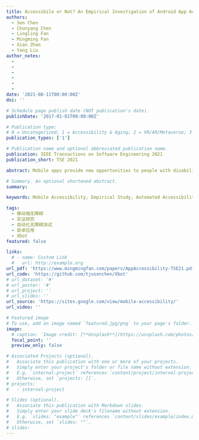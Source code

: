 ```yaml
---
title: Accessibile or Not? An Empirical Investigation of Android App Accessibility
authors:
  - Sen Chen
  - Chunyang Chen
  - Lingling Fan
  - Mingming Fan
  - Xian Zhan 
  - Yang Liu
author_notes:
  - 
  - 
  -
  -
  -
  -
date: '2021-08-11T00:00:00Z'
doi: ''

# Schedule page publish date (NOT publication's date).
publishDate: '2017-01-01T00:00:00Z'

# Publication type: 
# 0 = Uncategorized; 1 = Accessibility & Aging; 2 = VR/AR/Metaverse; 3 = Human-AI Collaboration; 4 = UX Methodology; 5 = Social Computing; 6 = Sensing;  7 = Thesis; 8 = Patent
publication_types: ['1']

# Publication name and optional abbreviated publication name.
publication: IEEE Transactions on Software Engineering 2021
publication_short: TSE 2021

abstract: Mobile apps provide new opportunities to people with disabilities to act independently in the world. Following the law of theUS, EU, mobile OS vendors such as Google and Apple have included accessibility features in their mobile systems and provide a set of guidelines and toolsets for ensuring mobile app accessibility. Motivated by this trend, researchers have conducted empirical studies by using the inaccessibility issue rate of each page (i.e., screen level) to represent the characteristics of mobile app accessibility. However, there still lacks an empirical investigation directly focusing on the issues themselves (i.e., issue level) to unveil more fine-grained findings, due to the lack of an effective issue detection method and a relatively comprehensive dataset of issues. To fill in this literature gap, we first propose an automated app page exploration tool, named Xbot, to facilitate app accessibility testing and automatically collect accessibility issues by leveraging the instrumentation technique and static program analysis. Owing to the relatively high activity coverage (around 80%) achieved by Xbot when exploring apps, Xbot achieves better performance on accessibility issue collection than existing testing tools such as Google Monkey. With Xbot, we are able to collect a relatively comprehensive accessibility issue dataset and finally collect 86,767 issues from 2,270 unique apps including both closed-source and open-source apps, based on which we further carry out an empirical study from the perspective of accessibility issues themselves to investigate novel characteristics of accessibility issues. Specifically, we extensively investigate these issues by checking 1) the overall severity of issues with multiple criteria, 2) the in-depth relation between issue types and app categories, GUI component types, 3) the frequent issue patterns quantitatively, and 4) the fixing status of accessibility issues. Finally, we highlight some insights to the community and hope to raise the attention to maintaining mobile app accessibility for users especially the elderly and disabled.

# Summary. An optional shortened abstract.
summary:

keywords: Mobile Accessibility, Empirical Study, Automated Accessibility Testing, Android App, Xbot

tags:
  - 移动端无障碍
  - 实证研究
  - 自动化无障碍测试
  - 安卓应用
  - Xbot
featured: false

links:
  # - name: Custom Link
  #   url: http://example.org
url_pdf: 'https://www.mingmingfan.com/papers/AppAccessibility-TSE21.pdf'
url_code: 'https://github.com/tjusenchen/Xbot'
# url_dataset: '#'
# url_poster: '#'
# url_project: ''
# url_slides: ''
url_source: 'https://sites.google.com/view/mobile-accessibility/'
url_video: ''

# Featured image
# To use, add an image named `featured.jpg/png` to your page's folder.
image:
  # caption: 'Image credit: [**Unsplash**](https://unsplash.com/photos/pLCdAaMFLTE)'
  focal_point: ''
  preview_only: false

# Associated Projects (optional).
#   Associate this publication with one or more of your projects.
#   Simply enter your project's folder or file name without extension.
#   E.g. `internal-project` references `content/project/internal-project/index.md`.
#   Otherwise, set `projects: []`.
# projects:
#   - internal-project

# Slides (optional).
#   Associate this publication with Markdown slides.
#   Simply enter your slide deck's filename without extension.
#   E.g. `slides: "example"` references `content/slides/example/index.md`.
#   Otherwise, set `slides: ""`.
# slides:
---
```


<!-- {{< youtube f9lO9tin4tw >}} -->


